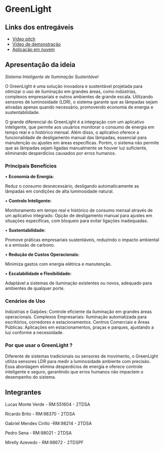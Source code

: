 # GreenLight

## Links dos entregáveis

- [Vídeo pitch]()
- [Vídeo de demonstração](https://youtu.be/tLuo6l7kVMQ)
- [Aplicação em nuvem](https://greenlightweb-bjeca9hxctd9btgg.eastus2-01.azurewebsites.net)

## Apresentação da ideia 

*Sistema Inteligente de Iluminação Sustentável*

O GreenLight é uma solução inovadora e sustentável projetada para otimizar o uso de iluminação em grandes áreas, como indústrias, complexos empresariais e outros ambientes de grande escala. Utilizando sensores de luminosidade (LDR), o sistema garante que as lâmpadas sejam ativadas apenas quando necessário, promovendo economia de energia e sustentabilidade.

O grande diferencial do GreenLight é a integração com um aplicativo inteligente, que permite aos usuários monitorar o consumo de energia em tempo real e o histórico mensal. Além disso, o aplicativo oferece a funcionalidade de desligamento manual das lâmpadas, essencial para manutenção ou ajustes em áreas específicas. Porém, o sistema não permite que as lâmpadas sejam ligadas manualmente se houver luz suficiente, eliminando desperdícios causados por erros humanos.

### Principais Benefícios

• **Economia de Energia:**

Reduz o consumo desnecessário, desligando automaticamente as lâmpadas em condições de alta luminosidade natural.

• **Controle Inteligente:**

Monitoramento em tempo real e histórico de consumo mensal através de um aplicativo integrado.
Opção de desligamento manual para ajustes em situações específicas, com bloqueio para evitar ligações inadequadas.

• **Sustentabilidade:**

Promove práticas empresariais sustentáveis, reduzindo o impacto ambiental e a emissão de carbono.

• **Redução de Custos Operacionais:**

Minimiza gastos com energia elétrica e manutenção.

• **Escalabilidade e Flexibilidade:**

Adaptável a sistemas de iluminação existentes ou novos, adequado para ambientes de qualquer porte.

### Cenários de Uso

Indústrias e Galpões: Controle eficiente da iluminação em grandes áreas operacionais.
Complexos Empresariais: Iluminação automatizada para escritórios, corredores e estacionamentos.
Centros Comerciais e Áreas Públicas: Aplicações em estacionamentos, praças e parques, ajustando a luz conforme a necessidade.

### Por que usar o GreenLight ?

Diferente de sistemas tradicionais ou sensores de movimento, o GreenLight utiliza sensores LDR para medir a luminosidade ambiente com precisão. Essa abordagem elimina desperdícios de energia e oferece controle inteligente e seguro, garantindo que erros humanos não impactem o desempenho do sistema.

## Integrantes

Lucas Monte Verde - RM:551604 - 2TDSA

Ricardo Brito - RM:98370 - 2TDSA

Gabriel Mendes Cirillo -RM:98214 - 2TDSA

Pedro Sena - RM:98021 - 2TDSA

Mirelly Azevedo - RM:98672 - 2TDSPF
